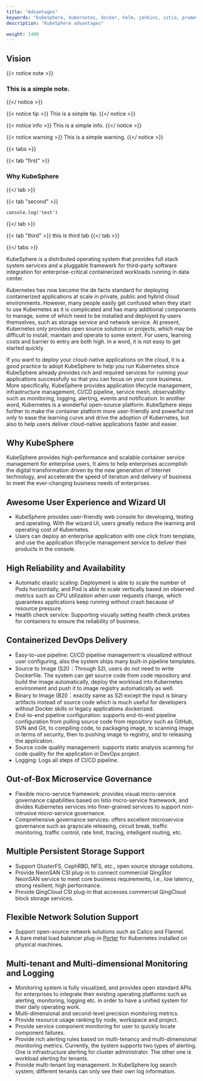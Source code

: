 ```yaml
---
title: "Advantages"
keywords: "kubesphere, kubernetes, docker, helm, jenkins, istio, prometheus, service mesh, advantages"
description: "KubeSphere advantages"

weight: 1400
---
```


## Vision

{{< notice note >}} 
### This is a simple note. 
{{</ notice >}}

{{< notice tip >}} 
This is a simple tip. 
{{</ notice >}}

{{< notice info >}} 
This is a simple info. 
{{</ notice >}}

{{< notice warning >}} 
This is a simple warning. 
{{</ notice >}}

{{< tabs >}}

{{< tab "first" >}} 
### Why KubeSphere
{{</ tab >}}

{{< tab "second" >}} 
```
console.log('test')
```
{{</ tab >}}

{{< tab "third" >}} 
this is third tab 
{{</ tab >}} 

{{</ tabs >}}

KubeSphere is a distributed operating system that provides full stack system services and a pluggable framework for third-party software integration for enterprise-critical containerized workloads running in data center.

Kubernetes has now become the de facto standard for deploying containerized applications at scale in private, public and hybrid cloud environments. However, many people easily get confused when they start to use Kubernetes as it is complicated and has many additional components to manage, some of which need to be installed and deployed by users themselves, such as storage service and network service. At present, Kubernetes only provides open source solutions or projects, which may be difficult to install, maintain and operate to some extent. For users, learning costs and barrier to entry are both high. In a word, it is not easy to get started quickly.

If you want to deploy your cloud-native applications on the cloud, it is a good practice to adopt KubeSphere to help you run Kubernetes since KubeSphere already provides rich and required services for running your applications successfully so that you can focus on your core business. More specifically, KubeSphere provides application lifecycle management, infrastructure management, CI/CD pipeline, service mesh, observability such as monitoring, logging, alerting, events and notification. In another word, Kubernetes is a wonderful open-source platform. KubeSphere steps further to make the container platform more user-friendly and powerful not only to ease the learning curve and drive the adoption of Kubernetes, but also to help users deliver cloud-native applications faster and easier.

## Why KubeSphere

KubeSphere provides high-performance and scalable container service management for enterprise users, It aims to help enterprises accomplish the digital transformation driven by the new generation of Internet technology, and accelerate the speed of iteration and delivery of business to meet the ever-changing business needs of enterprises.

## Awesome User Experience and Wizard UI

- KubeSphere provides user-friendly web console for developing, testing and operating. With the wizard UI, users greatly reduce the learning and operating cost of Kubernetes.
- Users can deploy an enterprise application with one click from template, and use the application lifecycle management service to deliver their products in the console.

## High Reliability and Availability

- Automatic elastic scaling: Deployment is able to scale the number of Pods horizontally, and Pod is able to scale vertically based on observed metrics such as CPU utilization when user requests change, which guarantees applications keep running without crash because of resource pressure.
- Health check service: Supporting visually setting health check probes for containers to ensure the reliability of business.

## Containerized DevOps Delivery

- Easy-to-use pipeline: CI/CD pipeline management is visualized without user configuring, also the system ships many built-in pipeline templates.
- Source to Image (S2I)：Through S2I, users do not need to write Dockerfile. The system can get source code from code repository and build the image automatically, deploy the workload into Kubernetes environment and push it to image registry automatically as well.
- Binary to Image (B2I)：exactly same as S2I except the input is binary artifacts instead of source code which is much useful for developers without Docker skills or legacy applications dockerized.
- End-to-end pipeline configuration: supports end-to-end pipeline configuration from pulling source code from repository such as GitHub, SVN and Git, to compiling code, to packaging image, to scanning image in terms of security, then to pushing image to registry, and to releasing the application.
- Source code quality management: supports static analysis scanning for code quality for the application in DevOps project.
- Logging: Logs all steps of CI/CD pipeline.

## Out-of-Box Microservice Governance

- Flexible micro-service framework: provides visual micro-service governance capabilities based on Istio micro-service framework, and divides Kubernetes services into finer-grained services to support non-intrusive micro-service governance.
- Comprehensive governance services: offers excellent microservice governance such as grayscale releasing, circuit break, traffic monitoring, traffic control, rate limit, tracing, intelligent routing, etc.

## Multiple Persistent Storage Support

- Support GlusterFS, CephRBD, NFS, etc., open source storage solutions.
- Provide NeonSAN CSI plug-in to connect commercial QingStor NeonSAN service to meet core business requirements, i.e., low latency, strong resilient, high performance.
- Provide QingCloud CSI plug-in that accesses commercial QingCloud block storage services.

## Flexible Network Solution Support

- Support open-source network solutions such as Calico and Flannel.
- A bare metal load balancer plug-in [Porter](https://github.com/kubesphere/porter) for Kubernetes installed on physical machines.

## Multi-tenant and Multi-dimensional Monitoring and Logging

- Monitoring system is fully visualized, and provides open standard APIs for enterprises to integrate their existing operating platforms such as alerting, monitoring, logging etc. in order to have a unified system for their daily operating work.
- Multi-dimensional and second-level precision monitoring metrics.
- Provide resource usage ranking by node, workspace and project.
- Provide service component monitoring for user to quickly locate component failures.
- Provide rich alerting rules based on multi-tenancy and multi-dimensional monitoring metrics. Currently, the system supports two types of alerting. One is infrastructure alerting for cluster administrator. The other one is workload alerting for tenants.
- Provide multi-tenant log management. In KubeSphere log search system, different tenants can only see their own log information.
